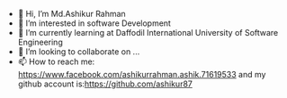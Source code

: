 - 👋 Hi, I’m Md.Ashikur Rahman
- 👀 I’m interested in software Development
- 🌱 I’m currently learning at Daffodil International University of Software Engineering
- 💞️ I’m looking to collaborate on ...
- 📫 How to reach me: https://www.facebook.com/ashikurrahman.ashik.71619533 and my github account is:https://github.com/ashikur87



